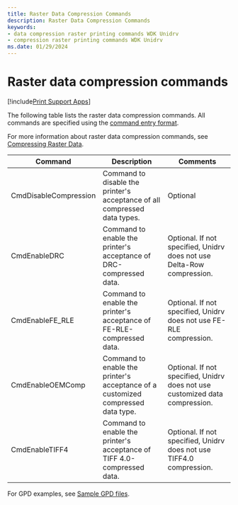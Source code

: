 ```yaml
---
title: Raster Data Compression Commands
description: Raster Data Compression Commands
keywords:
- data compression raster printing commands WDK Unidrv
- compression raster printing commands WDK Unidrv
ms.date: 01/29/2024
---
```


# Raster data compression commands

[!include[Print Support Apps](../includes/print-support-apps.md)]

The following table lists the raster data compression commands. All commands are specified using the [command entry format](command-entry-format.md).

For more information about raster data compression commands, see [Compressing Raster Data](compressing-raster-data.md).

| Command | Description | Comments |
|--|--|--|
| CmdDisableCompression | Command to disable the printer's acceptance of all compressed data types. | Optional |
| CmdEnableDRC | Command to enable the printer's acceptance of DRC-compressed data. | Optional. If not specified, Unidrv does not use Delta-Row compression. |
| CmdEnableFE_RLE | Command to enable the printer's acceptance of FE-RLE-compressed data. | Optional. If not specified, Unidrv does not use FE-RLE compression. |
| CmdEnableOEMComp | Command to enable the printer's acceptance of a customized compressed data type. | Optional. If not specified, Unidrv does not use customized data compression. |
| CmdEnableTIFF4 | Command to enable the printer's acceptance of TIFF 4.0-compressed data. | Optional. If not specified, Unidrv does not use TIFF4.0 compression. |

For GPD examples, see [Sample GPD files](sample-gpd-files.md).
